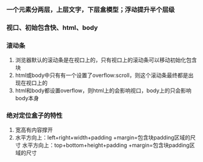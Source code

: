 ### 一个元素分两层，上层文字，下层盒模型；浮动提升半个层级

### 视口、初始包含快、html、body

### 滚动条

1. 浏览器默认的滚动条是在视口上的，只有视口上的滚动条可以移动初始化包含块
2. html或body中只有有一个设置了overflow:scroll，则这个滚动条最终都是出现在视口上的
3. html和body都设置overflow，则html上的会影响视口，body上的只会影响body本身

### 绝对定位盒子的特性

1. 宽高有内容撑开
2. 水平方向上：left+right+width+padding +margin=包含块padding区域的尺寸
   水平方向上：top+bottom+height+padding +margin=包含块padding区域的尺寸
